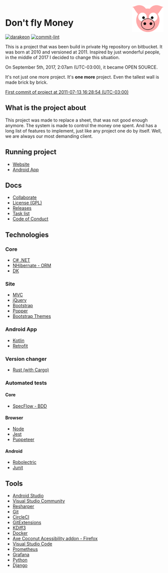 <img src="site/MVC/Assets/images/pig-on.svg" height="85" align="right"/>

# Don't fly Money

[![darakeon](https://circleci.com/gh/darakeon/dfm.svg?style=shield)](.circleci/config.yml)
[![commit-lint](https://github.com/darakeon/dfm/actions/workflows/github-actions-commit-checker.yml/badge.svg)](https://github.com/darakeon/dfm/actions/workflows/github-actions-commit-checker.yml)

This is a project that was been build in private Hg repository on
bitbucket. It was born at 2010 and versioned at 2011. Inspired by just wonderful people, in the middle
of 2017 I decided to change this situation.

On September 5th, 2017, 2:07am (UTC-03:00), it became OPEN SOURCE.

It's not just one more project. It's **one more** project. Even the
tallest wall is made brick by brick.

[First commit of project at 2011-07-13 16:28:54 (UTC-03:00)](https://github.com/darakeon/dfm/commit/244609bd05bd7dce4bc6f30a49f8ff99b6249c3b)

## What is the project about

This project was made to replace a sheet, that was not good enough
anymore. The system is made to control the money one spent. And has a
long list of features to implement, just like any project one do by
itself. Well, we are always our most demanding client.

## Running project

- [Website](https://dontflymoney.com/)
- [Android App](https://play.google.com/store/apps/details?id=com.dontflymoney.view)

## Docs

- [Collaborate](CONTRIBUTING.md)
- [License (GPL)](LICENSE.md)
- [Releases](docs/RELEASES.md)
- [Task list](docs/TODO.md)
- [Code of Conduct](CODE_OF_CONDUCT.md)

## Technologies

### Core

- [C# .NET](https://docs.microsoft.com/en-us/dotnet/csharp)
- [NHibernate - ORM](https://nhibernate.info)
- [DK](https://github.com/darakeon/dk-lib)

### Site

- [MVC](https://dotnet.microsoft.com/apps/aspnet/mvc)
- [jQuery](https://jquery.com)
- [Bootstrap](https://getbootstrap.com)
- [Popper](https://popper.js.org/)
- [Bootstrap Themes](https://bootswatch.com)

### Android App

- [Kotlin](https://kotlinlang.org)
- [Retrofit](https://square.github.io/retrofit/)

### Version changer

- [Rust (with Cargo)](https://www.rust-lang.org)

### Automated tests

#### Core

- [SpecFlow - BDD](https://specflow.org)

#### Browser

- [Node](https://nodejs.org/en/)
- [Jest](https://jestjs.io/)
- [Puppeteer](https://developers.google.com/web/tools/puppeteer)

#### Android

- [Robolectric](http://robolectric.org/)
- [Junit](https://junit.org/)

## Tools

- [Android Studio](https://developer.android.com/studio/index.html)
- [Visual Studio Community](https://www.visualstudio.com/vs/)
- [Resharper](https://www.jetbrains.com/resharper/)
- [Git](https://git-scm.com/)
- [CircleCI](https://circleci.com/)
- [GitExtensions](https://github.com/gitextensions/gitextensions)
- [KDiff3](https://www.kde.org/applications/development/kdiff3/)
- [Docker](https://www.docker.com/)
- [Axe Coconut Acessibility addon - Firefox](https://addons.mozilla.org/firefox/addon/axe-devtools/)
- [Visual Studio Code](https://code.visualstudio.com/)
- [Prometheus](https://prometheus.io/)
- [Grafana](https://grafana.com/)
- [Python](https://www.python.org/)
- [Django](https://www.djangoproject.com/)
